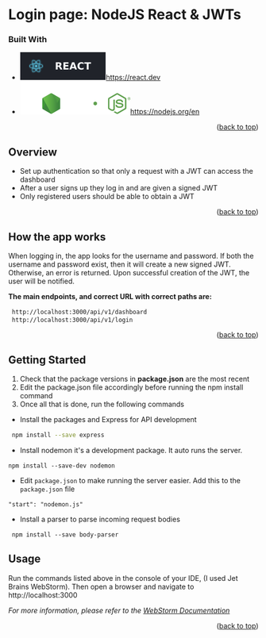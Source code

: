# Login page: NodeJS React & JWTs 

### Built With
* ![](https://github.com/LinuxUser255/JWT_ReactApp/blob/main/REACT_JS_README_Logo.svg)https://react.dev
* ![](https://github.com/LinuxUser255/JWT_ReactApp/blob/main/NodeJSLogo.svg)https://nodejs.org/en
<p align="right">(<a href="#readme-top">back to top</a>)</p>

## Overview
* Set up authentication so that only a request with a JWT can access the dashboard
* After a user signs up they log in and are given a signed JWT
* Only registered users should be able to obtain a JWT

<p align="right">(<a href="#readme-top">back to top</a>)</p>

## How the app works
When logging in, the app looks for the username and password.
If both the username and password exist, then it will create a new signed JWT. Otherwise, an error is returned.
Upon successful creation of the JWT, the user will be notified.

**The main endpoints, and correct URL with correct paths are:**
```
 http://localhost:3000/api/v1/dashboard
 http://localhost:3000/api/v1/login
```
<p align="right">(<a href="#readme-top">back to top</a>)</p>

<!-- GETTING STARTED -->
## Getting Started

1. Check that the package versions in **package.json** are the most recent
2. Edit the package.json file accordingly before running the npm install command
3. Once all that is done, run the following commands

* Install the packages and Express for API development
 ```sh
  npm install --save express 
```

* Install nodemon it's a development package. It auto runs the server. 
```shell
npm install --save-dev nodemon
```
* Edit `package.json` to make running the server easier. Add this to the `package.json` file
```shell
"start": "nodemon.js"
```
*  Install a parser to parse incoming request bodies
```shell
 npm install --save body-parser
```
<!-- USAGE EXAMPLES -->
## Usage

Run the commands listed above in the console of your IDE, (I used Jet Brains WebStorm). Then open a browser and navigate to http://localhost:3000

_For more information, please refer to the [WebStorm Documentation](https://www.jetbrains.com/help/webstorm/meet-webstorm.html)_

<p align="right">(<a href="#readme-top">back to top</a>)</p>
